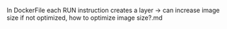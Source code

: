 In DockerFile each RUN instruction creates a layer → can increase image size if not optimized, how to optimize image size?.md
